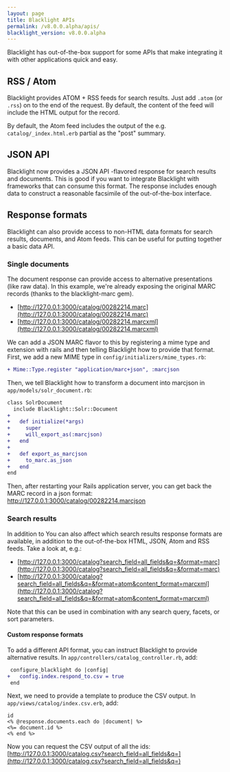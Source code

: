 ```yaml
---
layout: page
title: Blacklight APIs
permalink: /v8.0.0.alpha/apis/
blacklight_version: v8.0.0.alpha
---
```


Blacklight has out-of-the-box support for some APIs that make integrating it with other applications quick and easy.

## RSS / Atom

Blacklight provides ATOM + RSS feeds for search results. Just add `.atom` (or `.rss`) on to the end of the request. By default, the content of the feed will include the HTML output for the record.

By default, the Atom feed includes the output of the e.g. `catalog/_index.html.erb` partial as the "post" summary.

## JSON API

Blacklight now provides a JSON API -flavored response for search results and documents. This is good if you want to integrate Blacklight with frameworks that can consume this format. The response includes enough data to construct a reasonable facsimile of the out-of-the-box interface.

## Response formats

Blacklight can also provide access to non-HTML data formats for search results, documents, and Atom feeds. This can be useful for putting together a basic data API.

### Single documents

The document response can provide access to alternative presentations (like raw data). In this example, we're already exposing the original MARC records (thanks to the blacklight-marc gem).

- [http://127.0.0.1:3000/catalog/00282214.marc](http://127.0.0.1:3000/catalog/00282214.marc)
- [http://127.0.0.1:3000/catalog/00282214.marcxml](http://127.0.0.1:3000/catalog/00282214.marcxml)

We can add a JSON MARC flavor to this by registering a mime type and extension with rails and then telling Blacklight how to provide that format. First, we add a new MIME type in `config/initializers/mime_types.rb`:

```diff
+ Mime::Type.register "application/marc+json", :marcjson
```

Then, we tell Blacklight how to transform a document into marcjson in `app/models/solr_document.rb`:

```diff
class SolrDocument
  include Blacklight::Solr::Document
+
+   def initialize(*args)
+     super
+     will_export_as(:marcjson)
+   end
+
+   def export_as_marcjson
+     to_marc.as_json
+   end
end
```

Then, after restarting your Rails application server, you can get back the MARC record in a json format:
http://127.0.0.1:3000/catalog/00282214.marcjson

### Search results

In addition to
You can also affect which search results response formats are available, in addition to the out-of-the-box HTML, JSON, Atom and RSS feeds. Take a look at, e.g.:

- [http://127.0.0.1:3000/catalog?search_field=all_fields&q=&format=marc](http://127.0.0.1:3000/catalog?search_field=all_fields&q=&format=marc)
- [http://127.0.0.1:3000/catalog?search_field=all_fields&q=&format=atom&content_format=marcxml](http://127.0.0.1:3000/catalog?search_field=all_fields&q=&format=atom&content_format=marcxml)

Note that this can be used in combination with any search query, facets, or sort parameters.

#### Custom response formats

To add a different API format, you can instruct Blacklight to provide alternative results. In `app/controllers/catalog_controller.rb`, add:

```diff
 configure_blacklight do |config|
+   config.index.respond_to.csv = true
 end
```

Next, we need to provide a template to produce the CSV output. In `app/views/catalog/index.csv.erb`, add:

```erb
id
<% @response.documents.each do |document| %>
<%= document.id %>
<% end %>
```

Now you can request the CSV output of all the ids:
[http://127.0.0.1:3000/catalog.csv?search_field=all_fields&q=](http://127.0.0.1:3000/catalog.csv?search_field=all_fields&q=)

